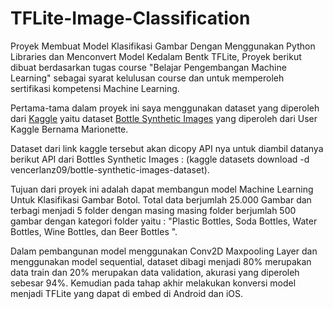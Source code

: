 # TFLite-Image-Classification
Proyek Membuat Model Klasifikasi Gambar Dengan Menggunakan Python Libraries dan Menconvert Model Kedalam Bentk TFLite, Proyek berikut dibuat berdasarkan tugas course "Belajar Pengembangan Machine Learning" sebagai syarat kelulusan course dan untuk memperoleh sertifikasi kompetensi Machine Learning.

Pertama-tama dalam proyek ini saya menggunakan dataset yang diperoleh dari [Kaggle](https://www.kaggle.com/) yaitu dataset [Bottle Synthetic Images](https://www.kaggle.com/datasets/vencerlanz09/bottle-synthetic-images-dataset) yang diperoleh dari User Kaggle Bernama Marionette.

Dataset dari link kaggle tersebut akan dicopy API nya untuk diambil datanya berikut  API dari Bottles Synthetic Images : (kaggle datasets download -d vencerlanz09/bottle-synthetic-images-dataset).

Tujuan dari proyek ini adalah dapat membangun model Machine Learning Untuk Klasifikasi Gambar Botol. Total data berjumlah 25.000 Gambar dan terbagi menjadi 5 folder dengan masing masing folder berjumlah 500 gambar dengan kategori folder yaitu : "Plastic Bottles, Soda Bottles, Water Bottles, Wine Bottles, dan Beer Bottles ".

Dalam pembangunan model menggunakan Conv2D Maxpooling Layer dan menggunakan model sequential, dataset dibagi menjadi 80% merupakan data train dan 20% merupakan data validation, akurasi yang diperoleh sebesar 94%. Kemudian pada tahap akhir melakukan konversi model menjadi TFLite yang dapat di embed di Android dan iOS.
